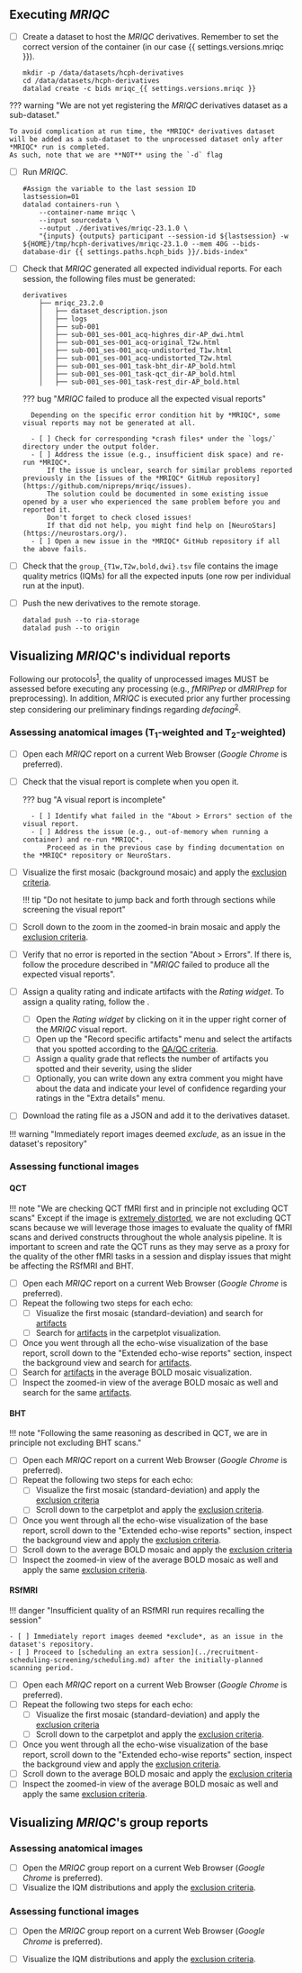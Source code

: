 ## Executing *MRIQC*

- [ ] Create a dataset to host the *MRIQC* derivatives.
    Remember to set the correct version of the container (in our case {{ settings.versions.mriqc }}).
    ``` shell
    mkdir -p /data/datasets/hcph-derivatives
    cd /data/datasets/hcph-derivatives
    datalad create -c bids mriqc_{{ settings.versions.mriqc }}
    ```
??? warning "We are not yet registering the *MRIQC* derivatives dataset as a sub-dataset."

    To avoid complication at run time, the *MRIQC* derivatives dataset will be added as a sub-dataset to the unprocessed dataset only after *MRIQC* run is completed. 
    As such, note that we are **NOT** using the `-d` flag

- [ ] Run *MRIQC*.
    ```shell
    #Assign the variable to the last session ID
    lastsession=01
    datalad containers-run \
        --container-name mriqc \
        --input sourcedata \
        --output ./derivatives/mriqc-23.1.0 \
        "{inputs} {outputs} participant --session-id ${lastsession} -w ${HOME}/tmp/hcph-derivatives/mriqc-23.1.0 --mem 40G --bids-database-dir {{ settings.paths.hcph_bids }}/.bids-index"
    ```

- [ ] Check that *MRIQC* generated all expected individual reports.
    For each session, the following files must be generated:
    ``` text
    derivatives
        ├── mriqc_23.2.0
        │   ├── dataset_description.json
        │   ├── logs
        │   ├── sub-001
        │   ├── sub-001_ses-001_acq-highres_dir-AP_dwi.html
        │   ├── sub-001_ses-001_acq-original_T2w.html
        │   ├── sub-001_ses-001_acq-undistorted_T1w.html
        │   ├── sub-001_ses-001_acq-undistorted_T2w.html
        │   ├── sub-001_ses-001_task-bht_dir-AP_bold.html
        │   ├── sub-001_ses-001_task-qct_dir-AP_bold.html
        │   ├── sub-001_ses-001_task-rest_dir-AP_bold.html
    ```

    ??? bug "*MRIQC* failed to produce all the expected visual reports"

        Depending on the specific error condition hit by *MRIQC*, some visual reports may not be generated at all.
        
        - [ ] Check for corresponding *crash files* under the `logs/` directory under the output folder.
        - [ ] Address the issue (e.g., insufficient disk space) and re-run *MRIQC*.
            If the issue is unclear, search for similar problems reported previously in the [issues of the *MRIQC* GitHub repository](https://github.com/nipreps/mriqc/issues).
            The solution could be documented in some existing issue opened by a user who experienced the same problem before you and reported it.
            Don't forget to check closed issues!
            If that did not help, you might find help on [NeuroStars](https://neurostars.org/).
        - [ ] Open a new issue in the *MRIQC* GitHub repository if all the above fails.

- [ ] Check that the `group_{T1w,T2w,bold,dwi}.tsv` file contains the image quality metrics (IQMs) for all the expected inputs (one row per individual run at the input).
- [ ] Push the new derivatives to the remote storage.
    ```shell
    datalad push --to ria-storage
    datalad push --to origin
    ```

## Visualizing *MRIQC*'s individual reports

Following our protocols<sup>[1]</sup>, the quality of unprocessed images MUST be assessed before executing any processing (e.g., *fMRIPrep* or *dMRIPrep* for preprocessing).
In addition, *MRIQC* is executed prior any further processing step considering our preliminary findings regarding *defacing*<sup>[2]</sup>.

### Assessing anatomical images (T<sub>1</sub>-weighted and T<sub>2</sub>-weighted)
- [ ] Open each *MRIQC* report on a current Web Browser (*Google Chrome* is preferred).
- [ ] Check that the visual report is complete when you open it.

    ??? bug "A visual report is incomplete"

        - [ ] Identify what failed in the "About > Errors" section of the visual report.
        - [ ] Address the issue (e.g., out-of-memory when running a container) and re-run *MRIQC*.
            Proceed as in the previous case by finding documentation on the *MRIQC* repository or NeuroStars.

- [ ] Visualize the first mosaic (background mosaic) and apply the [exclusion criteria](qaqc-criteria-unprocessed.md#view-of-the-background-of-the-anatomical-image).

    !!! tip "Do not hesitate to jump back and forth through sections while screening the visual report"

- [ ] Scroll down to the zoom in the zoomed-in brain mosaic and apply the [exclusion criteria](qaqc-criteria-unprocessed.md#zoomed-in-mosaic-view-of-the-brain).
- [ ] Verify that no error is reported in the section "About > Errors". If there is, follow the procedure described in "*MRIQC* failed to produce all the expected visual reports".
- [ ] Assign a quality rating and indicate artifacts with the *Rating widget*.
    To assign a quality rating, follow the .
    - [ ] Open the *Rating widget* by clicking on it in the upper right corner of the *MRIQC* visual report.
    - [ ] Open up the "Record specific artifacts" menu and select the artifacts that you spotted according to the [QA/QC criteria](qaqc-criteria-unprocessed.md).
    - [ ] Assign a quality grade that reflects the number of artifacts you spotted and their severity, using the slider
    - [ ] Optionally, you can write down any extra comment you might have about the data and indicate your level of confidence regarding your ratings in the "Extra details" menu.
- [ ] Download the rating file as a JSON and add it to the derivatives dataset.

!!! warning "Immediately report images deemed *exclude*, as an issue in the dataset's repository"

### Assessing functional images

#### QCT

!!! note "We are checking QCT fMRI first and in principle not excluding QCT scans"
    Except if the image is [extremely distorted](qaqc-criteria-unprocessed.md#task-fmri-exclusion-criteria), we are not excluding QCT scans because we will leverage those images to evaluate the quality of fMRI scans and derived constructs throughout the whole analysis pipeline.
    It is important to screen and rate the QCT runs as they may serve as a proxy for the quality of the other fMRI tasks in a session and display issues that might be affecting the RSfMRI and BHT.

- [ ] Open each *MRIQC* report on a current Web Browser (*Google Chrome* is preferred).
- [ ] Repeat the following two steps for each echo:
    - [ ] Visualize the first mosaic (standard-deviation) and search for [artifacts](qaqc-criteria-unprocessed.md#standard-deviation-of-signal-through-time)
    - [ ] Search for [artifacts](qaqc-criteria-unprocessed.md#carpetplot-and-nuisance-signals) in the carpetplot visualization.
- [ ] Once you went through all the echo-wise visualization of the base report, scroll down to the "Extended echo-wise reports" section, inspect the background view and search for [artifacts](qaqc-criteria-unprocessed.md#view-of-the-background-of-the-voxel-wise-average-of-the-bold-timeseries).
- [ ] Search for [artifacts](qaqc-criteria-unprocessed.md#average-signal-through-time) in the average BOLD mosaic visualization.
- [ ] Inspect the zoomed-in view of the average BOLD mosaic as well and search for the same [artifacts](qaqc-criteria-unprocessed.md#average-signal-through-time).

#### BHT

!!! note "Following the same reasoning as described in QCT, we are in principle not excluding BHT scans."

- [ ] Open each *MRIQC* report on a current Web Browser (*Google Chrome* is preferred).
- [ ] Repeat the following two steps for each echo:
    - [ ] Visualize the first mosaic (standard-deviation) and apply the [exclusion criteria](qaqc-criteria-unprocessed.md#standard-deviation-of-signal-through-time)
    - [ ] Scroll down to the carpetplot and apply the [exclusion criteria](qaqc-criteria-unprocessed.md#carpetplot-and-nuisance-signals).
- [ ] Once you went through all the echo-wise visualization of the base report, scroll down to the "Extended echo-wise reports" section, inspect the background view and apply the [exclusion criteria](qaqc-criteria-unprocessed.md#view-of-the-background-of-the-voxel-wise-average-of-the-bold-timeseries).
- [ ] Scroll down to the average BOLD mosaic and apply the [exclusion criteria](qaqc-criteria-unprocessed.md#average-signal-through-time)
- [ ] Inspect the zoomed-in view of the average BOLD mosaic as well and apply the same [exclusion criteria](qaqc-criteria-unprocessed.md#average-signal-through-time).

#### RSfMRI

!!! danger "Insufficient quality of an RSfMRI run requires recalling the session"

    - [ ] Immediately report images deemed *exclude*, as an issue in the dataset's repository.
    - [ ] Proceed to [scheduling an extra session](../recruitment-scheduling-screening/scheduling.md) after the initially-planned scanning period.

- [ ] Open each *MRIQC* report on a current Web Browser (*Google Chrome* is preferred).
- [ ] Repeat the following two steps for each echo:
    - [ ] Visualize the first mosaic (standard-deviation) and apply the [exclusion criteria](qaqc-criteria-unprocessed.md#standard-deviation-of-signal-through-time)
    - [ ] Scroll down to the carpetplot and apply the [exclusion criteria](qaqc-criteria-unprocessed.md#carpetplot-and-nuisance-signals). 
- [ ] Once you went through all the echo-wise visualization of the base report, scroll down to the "Extended echo-wise reports" section, inspect the background view and apply the [exclusion criteria](qaqc-criteria-unprocessed.md#view-of-the-background-of-the-voxel-wise-average-of-the-bold-timeseries).
- [ ] Scroll down to the average BOLD mosaic and apply the [exclusion criteria](qaqc-criteria-unprocessed.md#average-signal-through-time)
- [ ] Inspect the zoomed-in view of the average BOLD mosaic as well and apply the same [exclusion criteria](qaqc-criteria-unprocessed.md#average-signal-through-time).

## Visualizing *MRIQC*'s group reports

### Assessing anatomical images
- [ ] Open the *MRIQC* group report on a current Web Browser (*Google Chrome* is preferred).
- [ ] Visualize the IQM distributions and apply the [exclusion criteria](qaqc-criteria-unprocessed.md#group-report).

### Assessing functional images
- [ ] Open the *MRIQC* group report on a current Web Browser (*Google Chrome* is preferred).
- [ ] Visualize the IQM distributions and apply the [exclusion criteria](qaqc-criteria-unprocessed.md#group-report-1).


[1]: https://doi.org/10.3389/fnimg.2022.1073734 "Provins, C., … Esteban, O. (2023). Quality Control in functional MRI studies with MRIQC and fMRIPrep. Frontiers in Neuroimaging 1:1073734. doi:10.3389/fnimg.2022.1073734 (OA)."
[2]: https://rr.peercommunityin.org/articles/rec?id=346 "Provins, C., … Esteban, O. (2023). Defacing biases in manual and automated quality assessments of structural MRI with MRIQC, Stage 1 IPA (in principle acceptance) of Version 3 by Peer Community in Registered Reports."
